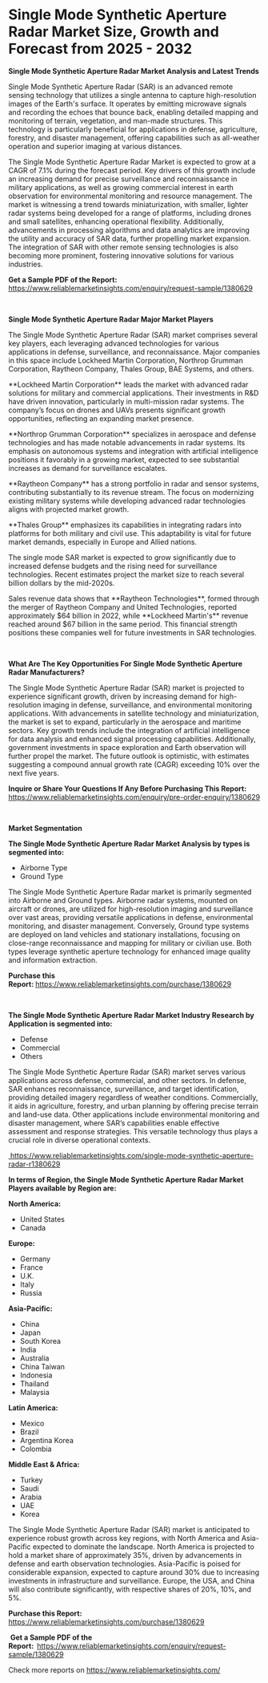 <p><h1>Single Mode Synthetic Aperture Radar Market Size, Growth and Forecast from 2025 - 2032</h1></p><p><strong>Single Mode Synthetic Aperture Radar Market Analysis and Latest Trends</strong></p>
<p><p>Single Mode Synthetic Aperture Radar (SAR) is an advanced remote sensing technology that utilizes a single antenna to capture high-resolution images of the Earth's surface. It operates by emitting microwave signals and recording the echoes that bounce back, enabling detailed mapping and monitoring of terrain, vegetation, and man-made structures. This technology is particularly beneficial for applications in defense, agriculture, forestry, and disaster management, offering capabilities such as all-weather operation and superior imaging at various distances.</p><p>The Single Mode Synthetic Aperture Radar Market is expected to grow at a CAGR of 7.1% during the forecast period. Key drivers of this growth include an increasing demand for precise surveillance and reconnaissance in military applications, as well as growing commercial interest in earth observation for environmental monitoring and resource management. The market is witnessing a trend towards miniaturization, with smaller, lighter radar systems being developed for a range of platforms, including drones and small satellites, enhancing operational flexibility. Additionally, advancements in processing algorithms and data analytics are improving the utility and accuracy of SAR data, further propelling market expansion. The integration of SAR with other remote sensing technologies is also becoming more prominent, fostering innovative solutions for various industries.</p></p>
<p><strong>Get a Sample PDF of the Report:&nbsp;</strong> <a href="https://www.reliablemarketinsights.com/enquiry/request-sample/1380629?utm_campaign=2642&utm_medium=2&utm_source=Github&utm_content=ia&utm_term=08042025&utm_id=single-mode-synthetic-aperture-radar">https://www.reliablemarketinsights.com/enquiry/request-sample/1380629</a></p>
<p>&nbsp;</p>
<p><strong>Single Mode Synthetic Aperture Radar Major Market Players</strong></p>
<p><p>The Single Mode Synthetic Aperture Radar (SAR) market comprises several key players, each leveraging advanced technologies for various applications in defense, surveillance, and reconnaissance. Major companies in this space include Lockheed Martin Corporation, Northrop Grumman Corporation, Raytheon Company, Thales Group, BAE Systems, and others. </p><p>**Lockheed Martin Corporation** leads the market with advanced radar solutions for military and commercial applications. Their investments in R&D have driven innovation, particularly in multi-mission radar systems. The company’s focus on drones and UAVs presents significant growth opportunities, reflecting an expanding market presence.</p><p>**Northrop Grumman Corporation** specializes in aerospace and defense technologies and has made notable advancements in radar systems. Its emphasis on autonomous systems and integration with artificial intelligence positions it favorably in a growing market, expected to see substantial increases as demand for surveillance escalates.</p><p>**Raytheon Company** has a strong portfolio in radar and sensor systems, contributing substantially to its revenue stream. The focus on modernizing existing military systems while developing advanced radar technologies aligns with projected market growth.</p><p>**Thales Group** emphasizes its capabilities in integrating radars into platforms for both military and civil use. This adaptability is vital for future market demands, especially in Europe and Allied nations.</p><p>The single mode SAR market is expected to grow significantly due to increased defense budgets and the rising need for surveillance technologies. Recent estimates project the market size to reach several billion dollars by the mid-2020s.</p><p>Sales revenue data shows that **Raytheon Technologies**, formed through the merger of Raytheon Company and United Technologies, reported approximately $64 billion in 2022, while **Lockheed Martin's** revenue reached around $67 billion in the same period. This financial strength positions these companies well for future investments in SAR technologies.</p></p>
<p>&nbsp;</p>
<p><strong>What Are The Key Opportunities For Single Mode Synthetic Aperture Radar Manufacturers?</strong></p>
<p><p>The Single Mode Synthetic Aperture Radar (SAR) market is projected to experience significant growth, driven by increasing demand for high-resolution imaging in defense, surveillance, and environmental monitoring applications. With advancements in satellite technology and miniaturization, the market is set to expand, particularly in the aerospace and maritime sectors. Key growth trends include the integration of artificial intelligence for data analysis and enhanced signal processing capabilities. Additionally, government investments in space exploration and Earth observation will further propel the market. The future outlook is optimistic, with estimates suggesting a compound annual growth rate (CAGR) exceeding 10% over the next five years.</p></p>
<p><strong>Inquire or Share Your Questions If Any Before Purchasing This Report:</strong> <a href="https://www.reliablemarketinsights.com/enquiry/pre-order-enquiry/1380629?utm_campaign=2642&utm_medium=2&utm_source=Github&utm_content=ia&utm_term=08042025&utm_id=single-mode-synthetic-aperture-radar">https://www.reliablemarketinsights.com/enquiry/pre-order-enquiry/1380629</a></p>
<p>&nbsp;</p>
<p><strong>Market Segmentation</strong></p>
<p><strong>The Single Mode Synthetic Aperture Radar Market Analysis by types is segmented into:</strong></p>
<p><ul><li>Airborne Type</li><li>Ground Type</li></ul></p>
<p><p>The Single Mode Synthetic Aperture Radar market is primarily segmented into Airborne and Ground types. Airborne radar systems, mounted on aircraft or drones, are utilized for high-resolution imaging and surveillance over vast areas, providing versatile applications in defense, environmental monitoring, and disaster management. Conversely, Ground type systems are deployed on land vehicles and stationary installations, focusing on close-range reconnaissance and mapping for military or civilian use. Both types leverage synthetic aperture technology for enhanced image quality and information extraction.</p></p>
<p><strong>Purchase this Report:&nbsp;</strong><a href="https://www.reliablemarketinsights.com/purchase/1380629?utm_campaign=2642&utm_medium=2&utm_source=Github&utm_content=ia&utm_term=08042025&utm_id=single-mode-synthetic-aperture-radar">https://www.reliablemarketinsights.com/purchase/1380629</a></p>
<p>&nbsp;</p>
<p><strong>The Single Mode Synthetic Aperture Radar Market Industry Research by Application is segmented into:</strong></p>
<p><ul><li>Defense</li><li>Commercial</li><li>Others</li></ul></p>
<p><p>The Single Mode Synthetic Aperture Radar (SAR) market serves various applications across defense, commercial, and other sectors. In defense, SAR enhances reconnaissance, surveillance, and target identification, providing detailed imagery regardless of weather conditions. Commercially, it aids in agriculture, forestry, and urban planning by offering precise terrain and land-use data. Other applications include environmental monitoring and disaster management, where SAR’s capabilities enable effective assessment and response strategies. This versatile technology thus plays a crucial role in diverse operational contexts.</p></p>
<p><a href="https://www.reliablemarketinsights.com/single-mode-synthetic-aperture-radar-r1380629?utm_campaign=2642&utm_medium=2&utm_source=Github&utm_content=ia&utm_term=08042025&utm_id=single-mode-synthetic-aperture-radar">&nbsp;https://www.reliablemarketinsights.com/single-mode-synthetic-aperture-radar-r1380629</a></p>
<p><strong>In terms of Region, the Single Mode Synthetic Aperture Radar Market Players available by Region are:</strong></p>
<p>
    <p> <strong> North America: </strong>
        <ul>
            <li>United States</li>
            <li>Canada</li>
        </ul>
        </p> 
    <p> <strong> Europe: </strong>
        <ul>
            <li>Germany</li>
            <li>France</li>
            <li>U.K.</li>
            <li>Italy</li>
            <li>Russia</li>
        </ul>
        </p> 
    <p> <strong> Asia-Pacific: </strong>
        <ul>
            <li>China</li>
            <li>Japan</li>
            <li>South Korea</li>
            <li>India</li>
            <li>Australia</li>
            <li>China Taiwan</li>
            <li>Indonesia</li>
            <li>Thailand</li>
            <li>Malaysia</li>
        </ul>
        </p> 
    <p> <strong> Latin America: </strong>
        <ul>
            <li>Mexico</li>
            <li>Brazil</li>
            <li>Argentina Korea</li>
            <li>Colombia</li>
        </ul>
        </p> 
    <p> <strong> Middle East & Africa: </strong>
        <ul>
            <li>Turkey</li>
            <li>Saudi</li>
            <li>Arabia</li>
            <li>UAE</li>
            <li>Korea</li>
        </ul>
    </p>
    </p>
<p><p>The Single Mode Synthetic Aperture Radar (SAR) market is anticipated to experience robust growth across key regions, with North America and Asia-Pacific expected to dominate the landscape. North America is projected to hold a market share of approximately 35%, driven by advancements in defense and earth observation technologies. Asia-Pacific is poised for considerable expansion, expected to capture around 30% due to increasing investments in infrastructure and surveillance. Europe, the USA, and China will also contribute significantly, with respective shares of 20%, 10%, and 5%.</p></p>
<p><strong>Purchase this Report: </strong><a href="https://www.reliablemarketinsights.com/purchase/1380629?utm_campaign=2642&utm_medium=2&utm_source=Github&utm_content=ia&utm_term=08042025&utm_id=single-mode-synthetic-aperture-radar">https://www.reliablemarketinsights.com/purchase/1380629</a></p>
<p>&nbsp;<strong>Get a Sample PDF of the Report:&nbsp;&nbsp;</strong><a href="https://www.reliablemarketinsights.com/enquiry/request-sample/1380629?utm_campaign=2642&utm_medium=2&utm_source=Github&utm_content=ia&utm_term=08042025&utm_id=single-mode-synthetic-aperture-radar">https://www.reliablemarketinsights.com/enquiry/request-sample/1380629</a></p>
<p><strong></strong></p>
<p>Check more reports on <a href="https://www.reliablemarketinsights.com/?utm_campaign=2642&utm_medium=2&utm_source=Github&utm_content=ia&utm_term=08042025&utm_id=single-mode-synthetic-aperture-radar">https://www.reliablemarketinsights.com/</a></p>